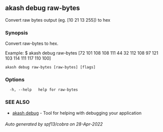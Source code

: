 ## akash debug raw-bytes

Convert raw bytes output (eg. [10 21 13 255]) to hex

### Synopsis

Convert raw-bytes to hex.

Example:
$ akash debug raw-bytes [72 101 108 108 111 44 32 112 108 97 121 103 114 111 117 110 100]
			

```
akash debug raw-bytes [raw-bytes] [flags]
```

### Options

```
  -h, --help   help for raw-bytes
```

### SEE ALSO

* [akash debug](akash_debug.md)	 - Tool for helping with debugging your application

###### Auto generated by spf13/cobra on 28-Apr-2022
